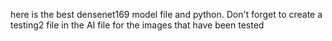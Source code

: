 here is the best densenet169 model file and python. Don't forget to create a testing2 file in the AI ​​file for the images that have been tested
